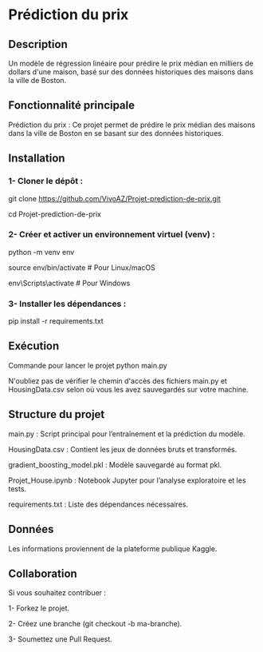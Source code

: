 # Prédiction du prix 

## Description 
Un modèle de régression linéaire pour prédire le prix médian en milliers de dollars d'une maison, basé sur des données historiques des maisons dans la ville de Boston. 

## Fonctionnalité principale 
Prédiction du prix : Ce projet permet de prédire le prix médian des maisons dans la ville de Boston en se basant sur des données historiques. 

## Installation 

### 1- Cloner le dépôt : 
git clone https://github.com/VivoAZ/Projet-prediction-de-prix.git

cd Projet-prediction-de-prix 

### 2- Créer et activer un environnement virtuel (venv) : 
python -m venv env 

source env/bin/activate  # Pour Linux/macOS 

env\Scripts\activate     # Pour Windows 

### 3- Installer les dépendances : 
pip install -r requirements.txt

## Exécution 
Commande pour lancer le projet 
python main.py 

N'oubliez pas de vérifier le chemin d'accès des fichiers main.py et HousingData.csv selon où vous les avez sauvegardés sur votre machine. 

## Structure du projet
main.py : Script principal pour l’entraînement et la prédiction du modèle. 

HousingData.csv : Contient les jeux de données bruts et transformés. 

gradient_boosting_model.pkl : Modèle sauvegardé au format pkl.

Projet_House.ipynb : Notebook Jupyter pour l’analyse exploratoire et les tests. 

requirements.txt : Liste des dépendances nécessaires. 

## Données
Les informations proviennent de la plateforme publique Kaggle.

## Collaboration
Si vous souhaitez contribuer :

1- Forkez le projet. 

2- Créez une branche (git checkout -b ma-branche).

3- Soumettez une Pull Request. 























